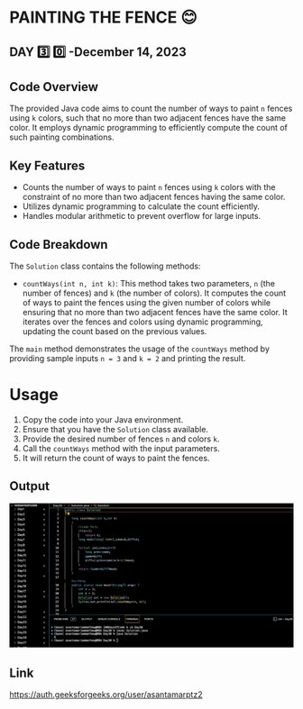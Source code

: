# PAINTING THE FENCE :blush:
## DAY :three: :zero: -December 14, 2023

## Code Overview

The provided Java code aims to count the number of ways to paint `n` fences using `k` colors, such that no more than two adjacent fences have the same color. It employs dynamic programming to efficiently compute the count of such painting combinations.

## Key Features

- Counts the number of ways to paint `n` fences using `k` colors with the constraint of no more than two adjacent fences having the same color.
- Utilizes dynamic programming to calculate the count efficiently.
- Handles modular arithmetic to prevent overflow for large inputs.

## Code Breakdown

The `Solution` class contains the following methods:

- `countWays(int n, int k)`: This method takes two parameters, `n` (the number of fences) and `k` (the number of colors). It computes the count of ways to paint the fences using the given number of colors while ensuring that no more than two adjacent fences have the same color. It iterates over the fences and colors using dynamic programming, updating the count based on the previous values.

The `main` method demonstrates the usage of the `countWays` method by providing sample inputs `n = 3` and `k = 2` and printing the result.

# Usage

1. Copy the code into your Java environment.
2. Ensure that you have the `Solution` class available.
3. Provide the desired number of fences `n` and colors `k`.
4. Call the `countWays` method with the input parameters.
5. It will return the count of ways to paint the fences.

## Output

![Reference Image](s30.png)

## Link
<https://auth.geeksforgeeks.org/user/asantamarptz2>
